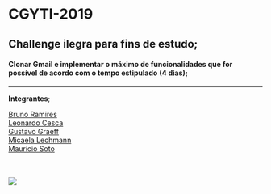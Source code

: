 # CGYTI-2019

## Challenge ilegra para fins de __estudo__;

#### Clonar Gmail e implementar o máximo de funcionalidades que for possível de acordo com o tempo estipulado (4 dias);

<hr>

__Integrantes__;

<a href="https://github.com/brunormferreira">Bruno Ramires</a><br>
<a href="https://github.com/LeonardoCesca">Leonardo Cesca</a><br>
<a href="https://github.com/ggraeff98">Gustavo Graeff</a><br>
<a href="https://github.com/micaelalechmann"> Micaela Lechmann</a><br>
<a href="https://github.com/soto92">Mauricio Soto</a><br>

<br>
<br>

<img src="https://cdn-images-1.medium.com/max/800/1*-AFFCVJYx-HRlKAdRtymYw.jpeg">
